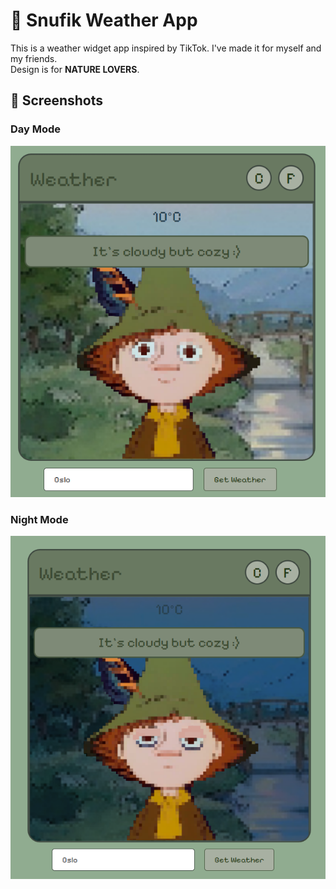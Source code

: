 # 🌿 Snufik Weather App

This is a weather widget app inspired by TikTok.
I've made it for myself and my friends.  
Design is for **NATURE LOVERS**.  


## 📸 Screenshots

### Day Mode
![Day Mode](screenshots/screenshot1.png)

### Night Mode
![Night Mode](screenshots/screenshot2.png)
